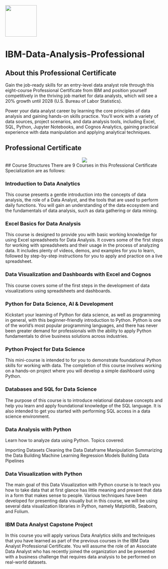 <img src="https://github.com/aamirali31/IBM-Data-Analysis-Professional/assets/99098468/e46d9d69-662f-46da-ab57-81e7ecd2bcbb.jpg" width="100" height= "100">

# IBM-Data-Analysis-Professional


##  About this Professional Certificate

Gain the job-ready skills for an entry-level data analyst role through this eight-course Professional Certificate from IBM and position yourself competitively in the thriving job market for data analysts, which will see a 20% growth until 2028 (U.S. Bureau of Labor Statistics).

Power your data analyst career by learning the core principles of data analysis and gaining hands-on skills practice. You’ll work with a variety of data sources, project scenarios, and data analysis tools, including Excel, SQL, Python, Jupyter Notebooks, and Cognos Analytics, gaining practical experience with data manipulation and applying analytical techniques.

## Professional Certificate

<div style="text-align: center;">
  <img src="https://github.com/aamirali31/IBM-Data-Analysis-Professional/assets/99098468/189b4abf-9ec1-43e5-b335-38c4ad20cb17.jpg">
</div>
## Course Structures
There are 9 Courses in this Professional Certificate Specialization are as follows:

### Introduction to Data Analytics

This course presents a gentle introduction into the concepts of data analysis, the role of a Data Analyst, and the tools that are used to perform daily functions. You will gain an understanding of the data ecosystem and the fundamentals of data analysis, such as data gathering or data mining.

### Excel Basics for Data Analysis

This course is designed to provide you with basic working knowledge for using Excel spreadsheets for Data Analysis. It covers some of the first steps for working with spreadsheets and their usage in the process of analyzing data. It includes plenty of videos, demos, and examples for you to learn, followed by step-by-step instructions for you to apply and practice on a live spreadsheet.

### Data Visualization and Dashboards with Excel and Cognos

This course covers some of the first steps in the development of data visualizations using spreadsheets and dashboards.

### Python for Data Science, AI & Development

Kickstart your learning of Python for data science, as well as programming in general, with this beginner-friendly introduction to Python. Python is one of the world’s most popular programming languages, and there has never been greater demand for professionals with the ability to apply Python fundamentals to drive business solutions across industries.

### Python Project for Data Science

This mini-course is intended to for you to demonstrate foundational Python skills for working with data. The completion of this course involves working on a hands-on project where you will develop a simple dashboard using Python.

### Databases and SQL for Data Science

The purpose of this course is to introduce relational database concepts and help you learn and apply foundational knowledge of the SQL language. It is also intended to get you started with performing SQL access in a data science environment.

### Data Analysis with Python
Learn how to analyze data using Python. Topics covered:

Importing Datasets
Cleaning the Data
Dataframe Manipulation
Summarizing the Data
Building Machine Learning Regression Models
Building Data Pipelines

### Data Visualization with Python

The main goal of this Data Visualization with Python course is to teach you how to take data that at first glance has little meaning and present that data in a form that makes sense to people. Various techniques have been developed for presenting data visually but in this course, we will be using several data visualization libraries in Python, namely Matplotlib, Seaborn, and Folium.

### IBM Data Analyst Capstone Project

In this course you will apply various Data Analytics skills and techniques that you have learned as part of the previous courses in the IBM Data Analyst Professional Certificate. You will assume the role of an Associate Data Analyst who has recently joined the organization and be presented with a business challenge that requires data analysis to be performed on real-world datasets.
